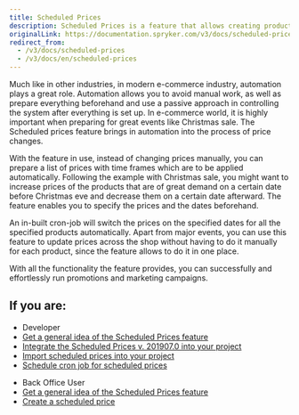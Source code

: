 ```yaml
---
title: Scheduled Prices
description: Scheduled Prices is a feature that allows creating product price schedules for the specified prices to be applied automatically.
originalLink: https://documentation.spryker.com/v3/docs/scheduled-prices
redirect_from:
  - /v3/docs/scheduled-prices
  - /v3/docs/en/scheduled-prices
---
```


Much like in other industries, in modern e-commerce industry, automation plays a great role. Automation allows you to avoid manual work, as well as prepare everything beforehand and use a passive approach in controlling the system after everything is set up. In e-commerce world, it is highly important when preparing for great events like Christmas sale. The Scheduled prices feature brings in automation into the process of price changes.

With the feature in use, instead of changing prices manually, you can prepare a list of prices with time frames which are to be applied automatically. Following the example with Christmas sale, you might want to increase prices of the products that are of great demand on a certain date before Christmas eve and decrease them on a certain date afterward. The feature enables you to specify the prices and the dates beforehand.

An in-built cron-job will switch the prices on the specified dates for all the specified products automatically. Apart from major events, you can use this feature to update prices across the shop without having to do it manually for each product, since the feature allows to do it in one place.

With all the functionality the feature provides, you can successfully and effortlessly run promotions and marketing campaigns.

## If you are:

<div class="mr-container">
    <div class="mr-list-container">
        <!-- col1 -->
        <div class="mr-col">
            <ul class="mr-list mr-list-green">
                <li class="mr-title">Developer</li>
                <li><a href="https://documentation.spryker.com/v3/docs/scheduled-prices-feature-overview-201907" class="mr-link">Get a general idea of the Scheduled Prices feature</a></li>
                <li><a href="https://documentation.spryker.com/v3/docs/scheduled-prices-feature-integration-201907" class="mr-link">Integrate the Scheduled Prices v. 201907.0 into your project</a></li>
                <li><a href="https://documentation.spryker.com/v3/docs/ht-import-scheduled-prices-201907" class="mr-link">Import scheduled prices into your project</a></li>
                 <li><a href="https://documentation.spryker.com/v3/docs/ht-schedule-cron-job-for-scheduled-prices-201907" class="mr-link">Schedule cron job for scheduled prices</a></li>
            </ul>
        </div>
        <!-- col2 -->
        <div class="mr-col">
            <ul class="mr-list mr-list-blue">
                <li class="mr-title"> Back Office User</li>
                <li><a href="https://documentation.spryker.com/v3/docs/scheduled-prices-feature-overview-201907" class="mr-link">Get a general idea of the Scheduled Prices feature</a></li>
                <li><a href="https://documentation.spryker.com/v3/docs/creating-scheduled-prices-201907" class="mr-link">Create a scheduled price</a></li>
            </ul>
        </div>
    </div>
</div>
